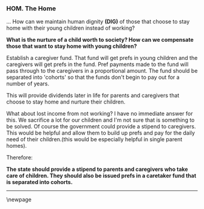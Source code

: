
### HOM. The Home

... How can we maintain human dignity **(DIG)** of those that choose to stay home with their young children instead of working?

**What is the nurture of a child worth to society?  How can we compensate those that want to stay home with young children?**

Establish a caregiver fund.  That fund will get prefs in young children and the caregivers will get prefs in the fund.  Pref payments made to the fund will pass through to the caregivers in a proportional amount.  The fund should be separated into 'cohorts' so that the funds don't begin to pay out for a number of years.

This will provide dividends later in life for parents and caregivers that choose to stay home and nurture their children.

What about lost income from not working?  I have no immediate answer for this.  We sacrifice a lot for our children and I'm not sure that is something to be solved.  Of course the government could provide a stipend to caregivers.  This would be helpful and allow them to build up prefs and pay for the daily need of their children.(this would be especially helpful in single parent homes).

Therefore:

**The state should provide a stipend to parents and caregivers who take care of children.  They should also be issued prefs in a caretaker fund that is separated into cohorts.**

----------


\newpage






